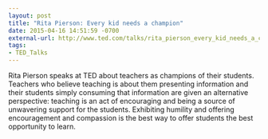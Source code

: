 ```yaml
---
layout: post
title: "Rita Pierson: Every kid needs a champion"
date: 2015-04-16 14:51:59 -0700
external-url: http://www.ted.com/talks/rita_pierson_every_kid_needs_a_champion
tags:
- TED_Talks
---
```


Rita Pierson speaks at TED about teachers as champions of their students.
Teachers who believe teaching is about them presenting information and
their students simply consuming that information are given an alternative
perspective: teaching is an act of encouraging and being a source of
unwavering support for the students. Exhibiting humility and offering
encouragement and compassion is the best way to offer students the best
opportunity to learn.
